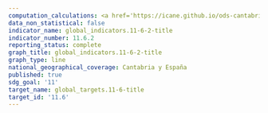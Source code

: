 ```yaml
---
computation_calculations: <a href='https://icane.github.io/ods-cantabria/assets/pdf/11.6.2.1.pdf' target='_blank'>Niveles medios anuales de partículas finas en suspensión (por ejemplo, PM2.5 y PM10) en las ciudades (ponderados según la población)</a><br><a href='https://icane.github.io/ods-cantabria/assets/pdf/11.6.2.2.pdf' target='_blank'>Niveles medios anuales de partículas finas en suspensión (por ejemplo, PM2.5 y PM10) en las ciudades (ponderados según la población)</a>
data_non_statistical: false
indicator_name: global_indicators.11-6-2-title
indicator_number: 11.6.2
reporting_status: complete
graph_title: global_indicators.11-6-2-title
graph_type: line
national_geographical_coverage: Cantabria y España
published: true
sdg_goal: '11'
target_name: global_targets.11-6-title
target_id: '11.6'
---
```

